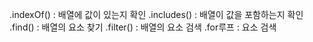 .indexOf() : 배열에 값이 있는지 확인
.includes() : 배열이 값을 포함하는지 확인
.find() : 배열의 요소 찾기
.filter() : 배열의 요소 검색
.for루프 : 요소 검색
